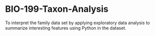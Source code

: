 # BIO-199-Taxon-Analysis
To interpret the family data set by applying exploratory data analysis to summarize interesting features using Python in the dataset.
